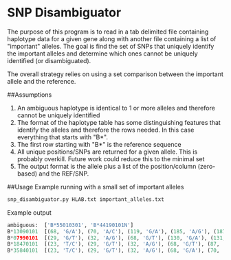 SNP Disambiguator
=====

The purpose of this program is to read in a tab delimited file containing haplotype data for a given gene along with another file containing a list of "important" alleles.  The goal is find the set of SNPs that uniquely identify the important alleles and determine which ones cannot be uniquely identified (or disambiguated).

The overall strategy relies on using a set comparison between the important allele and the reference.

##Assumptions
1. An ambiguous haplotype is identical to 1 or more alleles and therefore cannot be uniquely identified
2. The format of the haplotype table has some distinguishing features that identify the alleles and therefore the rows needed.  In this case everything that starts with "B*".
3. The first row starting with "B*" is the reference sequence
4. All unique positions/SNPs are returned for a given allele.  This is probably overkill.  Future work could reduce this to the minimal set
5. The output format is the allele plus a list of the position/column (zero-based) and the REF/SNP. 

##Usage
Example running with a small set of important alleles
```python
snp_disambiguator.py HLAB.txt important_alleles.txt
```

Example output
```python
ambiguous:  ['B*55010301', 'B*44190101N']
B*13090101	[(68, 'G/A'), (70, 'A/C'), (119, 'G/A'), (185, 'A/G'), (187, 'C/G'), (283, 'T/C'), (284, 'C/T'), (285, 'A/T'), (286, 'T/G'), (287, 'C/G'), (292, 'G/C'), (309, 'G/C'), (339, 'T/C'), (342, 'G/A'), (349, 'C/T'), (350, 'C/A'), (416, 'G/C'), (436, 'G/T'), (457, 'A/T'), (489, 'C/G'), (490, 'T/A')]
B*07990101	[(29, 'G/T'), (32, 'A/G'), (68, 'G/T'), (130, 'G/A'), (131, 'A/G'), (132, 'T/A'), (135, 'C/A'), (139, 'C/G'), (148, 'A/G'), (198, 'C/A'), (203, 'A/G'), (206, 'A/C'), (208, 'C/G'), (209, 'A/G'), (218, 'T/G'), (283, 'T/C'), (285, 'A/C'), (293, 'G/C'), (299, 'T/C'), (316, 'C/A'), (339, 'T/C'), (349, 'C/A'), (393, 'A/C'), (407, 'G/C'), (469, 'T/G'), (489, 'C/G'), (490, 'T/A'), (533, 'G/C'), (535, 'C/A'), (540, 'C/G'), (548, 'G/T')]
B*18470101	[(23, 'T/C'), (29, 'G/T'), (32, 'A/G'), (68, 'G/T'), (87, 'A/G'), (107, 'G/T'), (132, 'T/C'), (135, 'C/A'), (148, 'A/G'), (160, 'G/A'), (283, 'T/C'), (285, 'A/C'), (299, 'T/C'), (339, 'T/C'), (416, 'G/C'), (457, 'A/T'), (489, 'C/A'), (490, 'T/C'), (513, 'T/C')]
B*35840101	[(23, 'T/C'), (29, 'G/T'), (32, 'A/G'), (68, 'G/A'), (70, 'A/C'), (132, 'T/C'), (135, 'C/A'), (198, 'C/T'), (309, 'G/C'), (317, 'G/C'), (339, 'T/C'), (349, 'C/T'), (416, 'G/C'), (457, 'A/T')]
```